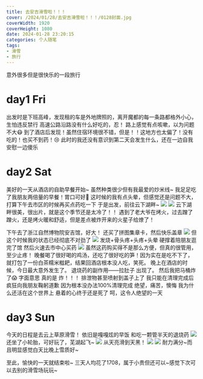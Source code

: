 ```yaml
---
title: 去安吉滑雪啦！！！
cover: /2024/01/28/去安吉滑雪啦！！！/0128封面.jpg
coverWidth: 1920
coverHeight: 1080
date: 2024-01-28 23:20:15
categories: 个人随笔
tags:
- 滑雪
- 旅行
---
```

意外很多但是很快乐的一段旅行
# day1 Fri

出发时是下班高峰，发现租的车是外地牌照的，离开魔都的每一条路都格外小心，生怕违反禁行
高速公路沿路没有什么好吃的，忍！
路上感觉有点咳嗽，以为问题不大😷
到了酒店后发现！虽然住宿环境很不错，但是！！这地方也太偏了！没有吃的！也买不到药！😢
此时的我还没有意识到第二天会发生什么，还在一边自我安慰一边傻乐

# day2 Sat
美好的一天从酒店的自助早餐开始~
虽然种类很少但有我最爱的炒米线~
我足足吃了我朋友两倍量的早餐！胃口可好🤭
这时候的我有点头晕，但感觉还是问题不大，打算下午去市区的时候再买点药吃一下
于是出发，前往云下湖畔~
![](./去安吉滑雪啦！！！/秋千.jpg)
![](./去安吉滑雪啦！！！/board.jpg)
云下湖畔很美，很出片，就是这个季节还是太冷了！！
遇到了老大爷在烤火，过去蹭了蹭火，还是烤火暖和舒适，但是差点被炸开来的火星子给燎了！


下午去了浙江自然博物院安吉馆，好大！
还买了拼图集章卡，然后快乐盖章
![](./去安吉滑雪啦！！！/card.jpg)
但这个时候我的状态已经彻底不对劲了
![](./去安吉滑雪啦！！！/博物馆.jpg)
发烧+骨头疼+头疼+头晕
硬撑着陪朋友逛完了馆
然后火速去市中心买药
![](./去安吉滑雪啦！！！/药.jpg)
虽然这药购买得不是那么方便，但真的很管用，至少止疼！
晚餐喝了很好喝的鸡汤，还吃了很好吃的笋！因为实在是吃不下了，就打包了一份白茶糯米糍耙，结果回酒店根本没人吃，笑死。
晚上在酒店的时候，今日最大意外发生了。
退烧药的副作用——拉肚子 出现了。
然后我把马桶炸了😱
字面意思
真的是
炸！！！
排泄物甚至喷射到盖子上了
我只能在清理完成后疯狂向我朋友鞠躬道歉
因为根本没办法100%清理完成
绝望，痛苦，懊悔
我为什么还活在这个世界上
悬着的心终于还是死了
呵，这令人绝望的一天


# day3 Sun
今天的日程是去云上草原滑雪！
依旧是嘎嘎炫的早饭
和吃一颗管半天的退烧药
![](./去安吉滑雪啦！！！/入口.jpg)
还坐了小轮胎，可好玩了，芜湖起飞~
![](./去安吉滑雪啦！！！/轮胎.jpg)
从天亮滑到天黑！
![](./去安吉滑雪啦！！！/傍晚.jpg)
![](./去安吉滑雪啦！！！/0128封面.jpg)
耐力满分~而且明显感觉白天比晚上雪质好~


至此，愉快的一天就结束啦~ 三天人均花了1708，属于小贵但还可以~感觉下次可以去别的滑雪场玩玩~